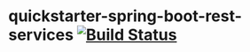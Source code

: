 # quickstarter-spring-boot-rest-services [![Build Status](https://travis-ci.org/RenoTz/quickstarter-spring-boot-rest-services.svg?branch=master)](https://travis-ci.org/RenoTz/quickstarter-spring-boot-rest-services)
